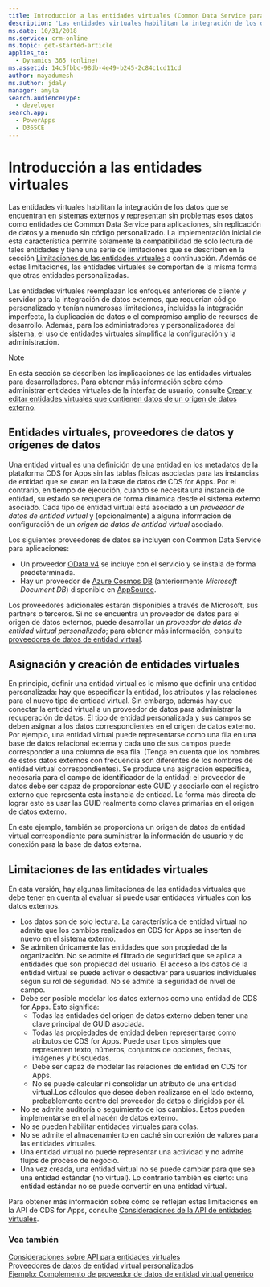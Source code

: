 ```yaml
---
title: Introducción a las entidades virtuales (Common Data Service para aplicaciones) | Microsoft Docs
description: 'Las entidades virtuales habilitan la integración de los datos que se encuentran en sistemas externos y representan sin problemas esos datos como entidades de Common Data Service para aplicaciones, sin replicación de datos y a menudo sin código personalizado.'
ms.date: 10/31/2018
ms.service: crm-online
ms.topic: get-started-article
applies_to:
  - Dynamics 365 (online)
ms.assetid: 14c5fbbc-98db-4e49-b245-2c84c1cd11cd
author: mayadumesh
ms.author: jdaly
manager: amyla
search.audienceType:
  - developer
search.app:
  - PowerApps
  - D365CE
---
```


# <a name="get-started-with-virtual-entities"></a>Introducción a las entidades virtuales

Las entidades virtuales habilitan la integración de los datos que se encuentran en sistemas externos y representan sin problemas esos datos como entidades de Common Data Service para aplicaciones, sin replicación de datos y a menudo sin código personalizado. La implementación inicial de esta característica permite solamente la compatibilidad de solo lectura de tales entidades y tiene una serie de limitaciones que se describen en la sección [Limitaciones de las entidades virtuales](#limitations-of-virtual-entities) a continuación. Además de estas limitaciones, las entidades virtuales se comportan de la misma forma que otras entidades personalizadas. 

Las entidades virtuales reemplazan los enfoques anteriores de cliente y servidor para la integración de datos externos, que requerían código personalizado y tenían numerosas limitaciones, incluidas la integración imperfecta, la duplicación de datos o el compromiso amplio de recursos de desarrollo.  Además, para los administradores y personalizadores del sistema, el uso de entidades virtuales simplifica la configuración y la administración.

> [!NOTE]
> En esta sección se describen las implicaciones de las entidades virtuales para desarrolladores. Para obtener más información sobre cómo administrar entidades virtuales de la interfaz de usuario, consulte [Crear y editar entidades virtuales que contienen datos de un origen de datos externo](../../../maker/common-data-service/create-edit-virtual-entities.md).

## <a name="virtual-entities-data-providers-and-data-sources"></a>Entidades virtuales, proveedores de datos y orígenes de datos

Una entidad virtual es una definición de una entidad en los metadatos de la plataforma CDS for Apps sin las tablas físicas asociadas para las instancias de entidad que se crean en la base de datos de CDS for Apps. Por el contrario, en tiempo de ejecución, cuando se necesita una instancia de entidad, su estado se recupera de forma dinámica desde el sistema externo asociado. Cada tipo de entidad virtual está asociado a un *proveedor de datos de entidad virtual* y (opcionalmente) a alguna información de configuración de un *origen de datos de entidad virtual* asociado. 

<!-- TODO:
A data provider is a particular type of CDS for Apps plug-in, which is registered against CRUD events that occur in the platform. This initial release only supports READ operations. More information: [Write a plug-in](../write-plugin.md) -->

Los siguientes proveedores de datos se incluyen con Common Data Service para aplicaciones:
- Un proveedor [OData v4](http://www.odata.org/documentation/) se incluye con el servicio y se instala de forma predeterminada.
- Hay un proveedor de [Azure Cosmos DB](https://docs.microsoft.com/azure/cosmos-db) (anteriormente *Microsoft Document DB*) disponible en [AppSource](https://appsource.microsoft.com).

Los proveedores adicionales estarán disponibles a través de Microsoft, sus partners o terceros. Si no se encuentra un proveedor de datos para el origen de datos externos, puede desarrollar un *proveedor de datos de entidad virtual personalizado*; para obtener más información, consulte [proveedores de datos de entidad virtual](custom-ve-data-providers.md).

## <a name="virtual-entity-creation-and-mapping"></a>Asignación y creación de entidades virtuales

En principio, definir una entidad virtual es lo mismo que definir una entidad personalizada: hay que especificar la entidad, los atributos y las relaciones para el nuevo tipo de entidad virtual. Sin embargo, además hay que conectar la entidad virtual a un proveedor de datos para administrar la recuperación de datos. El tipo de entidad personalizada y sus campos se deben asignar a los datos correspondientes en el origen de datos externo.  Por ejemplo, una entidad virtual puede representarse como una fila en una base de datos relacional externa y cada uno de sus campos puede corresponder a una columna de esa fila.  (Tenga en cuenta que los nombres de estos datos externos con frecuencia son diferentes de los nombres de entidad virtual correspondientes). Se produce una asignación específica, necesaria para el campo de identificador de la entidad: el proveedor de datos debe ser capaz de proporcionar este GUID y asociarlo con el registro externo que representa esta instancia de entidad. La forma más directa de lograr esto es usar las GUID realmente como claves primarias en el origen de datos externo.  

En este ejemplo, también se proporciona un origen de datos de entidad virtual correspondiente para suministrar la información de usuario y de conexión para la base de datos externa.

## <a name="limitations-of-virtual-entities"></a>Limitaciones de las entidades virtuales

En esta versión, hay algunas limitaciones de las entidades virtuales que debe tener en cuenta al evaluar si puede usar entidades virtuales con los datos externos.
- Los datos son de solo lectura. La característica de entidad virtual no admite que los cambios realizados en CDS for Apps se inserten de nuevo en el sistema externo.
- Se admiten únicamente las entidades que son propiedad de la organización. No se admite el filtrado de seguridad que se aplica a entidades que son propiedad del usuario. El acceso a los datos de la entidad virtual se puede activar o desactivar para usuarios individuales según su rol de seguridad. No se admite la seguridad de nivel de campo.
- Debe ser posible modelar los datos externos como una entidad de CDS for Apps. Esto significa:
    - Todas las entidades del origen de datos externo deben tener una clave principal de GUID asociada.  
    - Todas las propiedades de entidad deben representarse como atributos de CDS for Apps. Puede usar tipos simples que representen texto, números, conjuntos de opciones, fechas, imágenes y búsquedas. 
    - Debe ser capaz de modelar las relaciones de entidad en CDS for Apps.
    - No se puede calcular ni consolidar un atributo de una entidad virtual.Los cálculos que desee deben realizarse en el lado externo, probablemente dentro del proveedor de datos o dirigidos por él.
- No se admite auditoría o seguimiento de los cambios.  Estos pueden implementarse en el almacén de datos externo.
- No se pueden habilitar entidades virtuales para colas.
- No se admite el almacenamiento en caché sin conexión de valores para las entidades virtuales.
- Una entidad virtual no puede representar una actividad y no admite flujos de proceso de negocio.
- Una vez creada, una entidad virtual no se puede cambiar para que sea una entidad estándar (no virtual).  Lo contrario también es cierto: una entidad estándar no se puede convertir en una entidad virtual.

<!-- TODO: Make bulleted list into table?  Make more complete by reviewing API modification tables. -->

Para obtener más información sobre cómo se reflejan estas limitaciones en la API de CDS for Apps, consulte [Consideraciones de la API de entidades virtuales](api-considerations-ve.md). 

### <a name="see-also"></a>Vea también

[Consideraciones sobre API para entidades virtuales](api-considerations-ve.md)<br />
[Proveedores de datos de entidad virtual personalizados](custom-ve-data-providers.md)<br />
[Ejemplo: Complemento de proveedor de datos de entidad virtual genérico](sample-generic-ve-plugin.md)